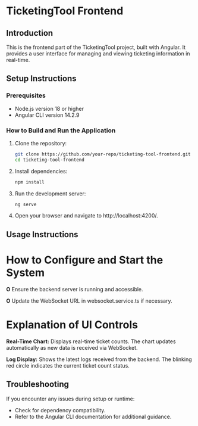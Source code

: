# TicketingTool Frontend

## Introduction
This is the frontend part of the TicketingTool project, built with Angular. It provides a user interface for managing and viewing ticketing information in real-time.

## Setup Instructions

### Prerequisites
- Node.js version 18 or higher
- Angular CLI version 14.2.9

### How to Build and Run the Application
1. Clone the repository:
   ```sh
   git clone https://github.com/your-repo/ticketing-tool-frontend.git
   cd ticketing-tool-frontend

2. Install dependencies:
    ```sh
    npm install

3. Run the development server:
    ```sh
    ng serve

4. Open your browser and navigate to http://localhost:4200/.


## Usage Instructions
# How to Configure and Start the System
 
**O** Ensure the backend server is running and accessible.

**O** Update the WebSocket URL in websocket.service.ts if necessary.

# Explanation of UI Controls

**Real-Time Chart:** Displays real-time ticket counts. The chart updates automatically as new data is received via WebSocket.

**Log Display:** Shows the latest logs received from the backend. The blinking red circle indicates the current ticket count status.

## Troubleshooting
If you encounter any issues during setup or runtime:

* Check for dependency compatibility.
* Refer to the Angular CLI documentation for additional guidance.
